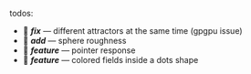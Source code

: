 todos:
- 🦀 ***fix*** — different attractors at the same time (gpgpu issue)
- 🍚 ***add*** — sphere roughness
- 💨 ***feature*** — pointer response
- 🧃 ***feature*** — colored fields inside a dots shape
